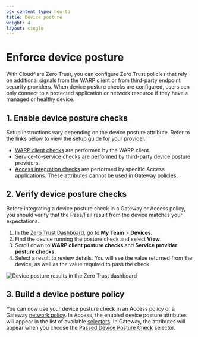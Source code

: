 ```yaml
---
pcx_content_type: how-to
title: Device posture
weight: 4
layout: single
---
```


# Enforce device posture

With Cloudflare Zero Trust, you can configure Zero Trust policies that rely on additional signals from the WARP client or from third-party endpoint security providers. When device posture checks are configured, users can only connect to a protected application or network resource if they have a managed or healthy device.

## 1. Enable device posture checks

Setup instructions vary depending on the device posture attribute. Refer to the links below to view the setup guide for your provider.

* [WARP client checks](/cloudflare-one/identity/devices/warp-client-checks/) are performed by the WARP client.
* [Service-to-service checks](/cloudflare-one/identity/devices/service-providers/) are performed by third-party device posture providers.
* [Access integration checks](/cloudflare-one/identity/devices/access-integrations/) are performed by specific Access applications. These attributes cannot be used in Gateway policies.

## 2. Verify device posture checks

Before integrating a device posture check in a Gateway or Access policy, you should verify that the Pass/Fail result from the device matches your expectations.

1. In the [Zero Trust Dashboard](https://dash.teams.cloudflare.com/), go to **My Team** > **Devices**.
2. Find the device running the posture check and select **View**.
3. Scroll down to **WARP client posture checks** and **Service provider posture checks**.
4. Select a result to review details. You will see the value returned from the device, as well as the value required to pass the check.

![Device posture results in the Zero Trust dashboard](/cloudflare-one/static/documentation/identity/devices/device-posture-dash-result.png)

## 3. Build a device posture policy

You can now use your device posture check in an Access policy or a Gateway [network policy](/cloudflare-one/policies/filtering/network-policies/common-policies/#enforce-device-posture). In Access, the enabled device posture attributes will appear in the list of available [selectors](/cloudflare-one/policies/access/#selectors). In Gateway, the attributes will appear when you choose the [Passed Device Posture Check](/cloudflare-one/policies/filtering/network-policies/#device-posture) selector.
